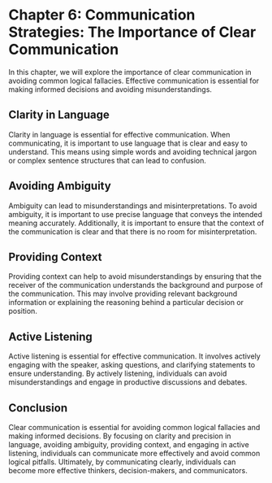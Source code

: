 Chapter 6: Communication Strategies: The Importance of Clear Communication
==========================================================================

In this chapter, we will explore the importance of clear communication in avoiding common logical fallacies. Effective communication is essential for making informed decisions and avoiding misunderstandings.

Clarity in Language
-------------------

Clarity in language is essential for effective communication. When communicating, it is important to use language that is clear and easy to understand. This means using simple words and avoiding technical jargon or complex sentence structures that can lead to confusion.

Avoiding Ambiguity
------------------

Ambiguity can lead to misunderstandings and misinterpretations. To avoid ambiguity, it is important to use precise language that conveys the intended meaning accurately. Additionally, it is important to ensure that the context of the communication is clear and that there is no room for misinterpretation.

Providing Context
-----------------

Providing context can help to avoid misunderstandings by ensuring that the receiver of the communication understands the background and purpose of the communication. This may involve providing relevant background information or explaining the reasoning behind a particular decision or position.

Active Listening
----------------

Active listening is essential for effective communication. It involves actively engaging with the speaker, asking questions, and clarifying statements to ensure understanding. By actively listening, individuals can avoid misunderstandings and engage in productive discussions and debates.

Conclusion
----------

Clear communication is essential for avoiding common logical fallacies and making informed decisions. By focusing on clarity and precision in language, avoiding ambiguity, providing context, and engaging in active listening, individuals can communicate more effectively and avoid common logical pitfalls. Ultimately, by communicating clearly, individuals can become more effective thinkers, decision-makers, and communicators.
